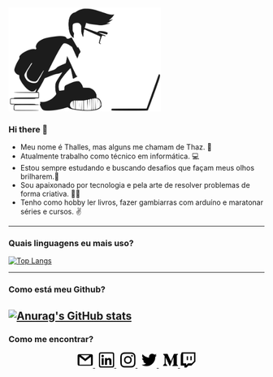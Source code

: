 <img src="./statics/images/study-development.svg" title="student" width=300 />

### Hi there 👋

- Meu nome é Thalles, mas alguns me chamam de Thaz. 🖖
- Atualmente trabalho como técnico em informática. 💻
- Estou sempre estudando e buscando desafios que façam meus olhos brilharem.🚀
- Sou apaixonado por tecnologia e pela arte de resolver problemas de forma criativa. 👨‍💻
- Tenho como hobby ler livros, fazer gambiarras com arduíno e maratonar séries e cursos. ✌
---
### Quais linguagens eu mais uso?
[![Top Langs](https://github-readme-stats.vercel.app/api/top-langs/?username=thazsobral&layout=compact)](https://github.com/anuraghazra/github-readme-stats)

---
### Como está meu Github?
[![Anurag's GitHub stats](https://github-readme-stats.vercel.app/api?username=thazsobral)](https://github.com/anuraghazra/github-readme-stats)
---
### Como me encontrar?
<p align="center">
  <a href="mailto:thazsobral@gmail.com" target="_blank">
    <img src="./statics/icons/gmail.svg" title="e-mail" width= 30 />
  </a>
  &nbsp;
  <a href="https://www.linkedin.com/in/thalles-sobral-414322b6/" target="_blank">
    <img src="./statics/icons/linkedin.svg" title="linkedin" width= 30 />
  </a>
  &nbsp;
  <a href="https://www.instagram.com/thaz.sobral/" target="_blank">
    <img src="./statics/icons/instagram.svg" title="instagram" width= 30 />
  </a>
  &nbsp;
  <a href="https://twitter.com/SobralThalles" target="_blank">
    <img src="./statics/icons/twitter.svg" title="twitter" width= 30 />
  </a>
  &nbsp;
  <a href="https://medium.com/@thazsobral" target="_blank">
    <img src="./statics/icons/medium.svg" title="medium" width= 30 />
  </a>
  <a href="https://www.twitch.tv/thazsobral" target="_blank">
    <img src="./statics/icons/twitch.svg" title="twitch" width= 30 />
  </a>
</p>
